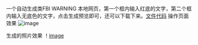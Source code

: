 一个自动生成类FBI WARNING 本地网页，第一个框内输入红底的文字，第二个框内输入无底色的文字，点击生成预览即可，还可以下载下来。[文件代码](https://github.com/iszhixiang/Fun/blob/main/FBI%20WARNING.html)
操作页面效果
![image](https://github.com/iszhixiang/images/blob/main/2024-12-28/%E6%93%8D%E4%BD%9C%E9%A1%B5%E9%9D%A2.png)

生成的照片效果
！[image](https://github.com/iszhixiang/images/blob/main/2024-12-28/%E4%B8%8B%E8%BD%BD%E5%9B%BE%E7%89%87%E6%95%88%E6%9E%9C.png)
